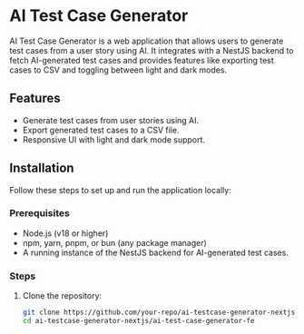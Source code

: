 # AI Test Case Generator

AI Test Case Generator is a web application that allows users to generate test cases from a user story using AI. It integrates with a NestJS backend to fetch AI-generated test cases and provides features like exporting test cases to CSV and toggling between light and dark modes.

## Features

- Generate test cases from user stories using AI.
- Export generated test cases to a CSV file.
- Responsive UI with light and dark mode support.

## Installation

Follow these steps to set up and run the application locally:

### Prerequisites

- Node.js (v18 or higher)
- npm, yarn, pnpm, or bun (any package manager)
- A running instance of the NestJS backend for AI-generated test cases.

### Steps

1. Clone the repository:

   ```bash
   git clone https://github.com/your-repo/ai-testcase-generator-nextjs.git
   cd ai-testcase-generator-nextjs/ai-test-case-generator-fe
